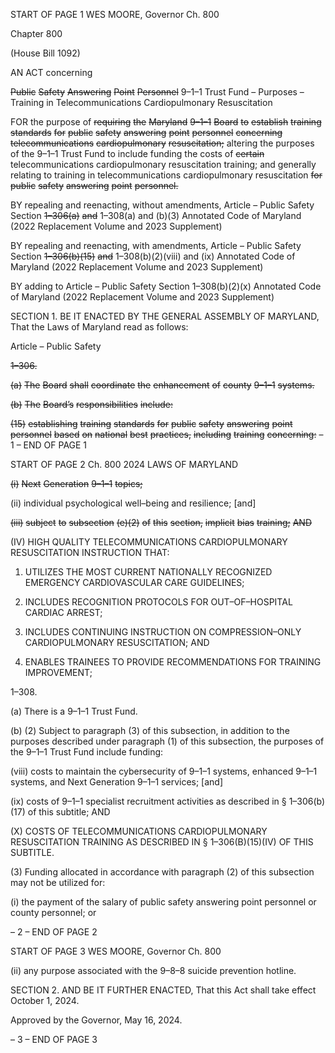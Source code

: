START OF PAGE 1
WES MOORE, Governor Ch. 800

Chapter 800

(House Bill 1092)

AN ACT concerning

~~Public~~ ~~Safety~~ ~~Answering~~ ~~Point~~ ~~Personnel~~ 9–1–1 Trust Fund – Purposes –
Training in Telecommunications Cardiopulmonary Resuscitation

FOR the purpose of ~~requiring~~ ~~the~~ ~~Maryland~~ ~~9–1–1~~ ~~Board~~ ~~to~~ ~~establish~~ ~~training~~ ~~standards~~
~~for~~ ~~public~~ ~~safety~~ ~~answering~~ ~~point~~ ~~personnel~~ ~~concerning~~ ~~telecommunications~~
~~cardiopulmonary~~ ~~resuscitation;~~ altering the purposes of the 9–1–1 Trust Fund to
include funding the costs of ~~certain~~ telecommunications cardiopulmonary
resuscitation training; and generally relating to training in telecommunications
cardiopulmonary resuscitation ~~for~~ ~~public~~ ~~safety~~ ~~answering~~ ~~point~~ ~~personnel.~~

BY repealing and reenacting, without amendments,
Article – Public Safety
Section ~~1–306(a)~~ ~~and~~ 1–308(a) and (b)(3)
Annotated Code of Maryland
(2022 Replacement Volume and 2023 Supplement)

BY repealing and reenacting, with amendments,
Article – Public Safety
Section ~~1–306(b)(15)~~ ~~and~~ 1–308(b)(2)(viii) and (ix)
Annotated Code of Maryland
(2022 Replacement Volume and 2023 Supplement)

BY adding to
Article – Public Safety
Section 1–308(b)(2)(x)
Annotated Code of Maryland
(2022 Replacement Volume and 2023 Supplement)

SECTION 1. BE IT ENACTED BY THE GENERAL ASSEMBLY OF MARYLAND,
That the Laws of Maryland read as follows:

Article – Public Safety

~~1–306.~~

~~(a)~~ ~~The~~ ~~Board~~ ~~shall~~ ~~coordinate~~ ~~the~~ ~~enhancement~~ ~~of~~ ~~county~~ ~~9–1–1~~ ~~systems.~~

~~(b)~~ ~~The~~ ~~Board’s~~ ~~responsibilities~~ ~~include:~~

~~(15)~~ ~~establishing~~ ~~training~~ ~~standards~~ ~~for~~ ~~public~~ ~~safety~~ ~~answering~~ ~~point~~
~~personnel~~ ~~based~~ ~~on~~ ~~national~~ ~~best~~ ~~practices,~~ ~~including~~ ~~training~~ ~~concerning:~~
– 1 –
END OF PAGE 1

START OF PAGE 2
Ch. 800 2024 LAWS OF MARYLAND

~~(i)~~ ~~Next~~ ~~Generation~~ ~~9–1–1~~ ~~topics;~~

(ii) individual psychological well–being and resilience; [and]

~~(iii)~~ ~~subject~~ ~~to~~ ~~subsection~~ ~~(e)(2)~~ ~~of~~ ~~this~~ ~~section,~~ ~~implicit~~ ~~bias~~ ~~training;~~
~~AND~~

(IV) HIGH QUALITY TELECOMMUNICATIONS
CARDIOPULMONARY RESUSCITATION INSTRUCTION THAT:

1. UTILIZES THE MOST CURRENT NATIONALLY
RECOGNIZED EMERGENCY CARDIOVASCULAR CARE GUIDELINES;

2. INCLUDES RECOGNITION PROTOCOLS FOR
OUT–OF–HOSPITAL CARDIAC ARREST;

3. INCLUDES CONTINUING INSTRUCTION ON
COMPRESSION–ONLY CARDIOPULMONARY RESUSCITATION; AND

4. ENABLES TRAINEES TO PROVIDE RECOMMENDATIONS
FOR TRAINING IMPROVEMENT;

1–308.

(a) There is a 9–1–1 Trust Fund.

(b) (2) Subject to paragraph (3) of this subsection, in addition to the purposes
described under paragraph (1) of this subsection, the purposes of the 9–1–1 Trust Fund
include funding:

(viii) costs to maintain the cybersecurity of 9–1–1 systems, enhanced
9–1–1 systems, and Next Generation 9–1–1 services; [and]

(ix) costs of 9–1–1 specialist recruitment activities as described in §
1–306(b)(17) of this subtitle; AND

(X) COSTS OF TELECOMMUNICATIONS CARDIOPULMONARY
RESUSCITATION TRAINING AS DESCRIBED IN § 1–306(B)(15)(IV) OF THIS SUBTITLE.

(3) Funding allocated in accordance with paragraph (2) of this subsection
may not be utilized for:

(i) the payment of the salary of public safety answering point
personnel or county personnel; or

– 2 –
END OF PAGE 2

START OF PAGE 3
WES MOORE, Governor Ch. 800

(ii) any purpose associated with the 9–8–8 suicide prevention
hotline.

SECTION 2. AND BE IT FURTHER ENACTED, That this Act shall take effect
October 1, 2024.

Approved by the Governor, May 16, 2024.

– 3 –
END OF PAGE 3